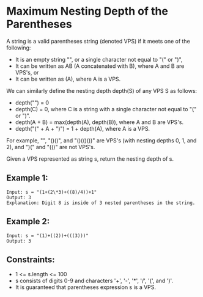 # Maximum Nesting Depth of the Parentheses

A string is a valid parentheses string (denoted VPS) if it meets one of the following:

- It is an empty string "", or a single character not equal to "(" or ")",
- It can be written as AB (A concatenated with B), where A and B are VPS's, or
- It can be written as (A), where A is a VPS.

We can similarly define the nesting depth depth(S) of any VPS S as follows:

- depth("") = 0
- depth(C) = 0, where C is a string with a single character not equal to "(" or ")".
- depth(A + B) = max(depth(A), depth(B)), where A and B are VPS's.
- depth("(" + A + ")") = 1 + depth(A), where A is a VPS.

For example, "", "()()", and "()(()())" are VPS's (with nesting depths 0, 1, and 2), and ")(" and "(()" are not VPS's.

Given a VPS represented as string s, return the nesting depth of s.

## Example 1:

```
Input: s = "(1+(2\*3)+((8)/4))+1"
Output: 3
Explanation: Digit 8 is inside of 3 nested parentheses in the string.
```

## Example 2:

```
Input: s = "(1)+((2))+(((3)))"
Output: 3
```

## Constraints:

- 1 <= s.length <= 100
- s consists of digits 0-9 and characters '+', '-', '\*', '/', '(', and ')'.
- It is guaranteed that parentheses expression s is a VPS.
